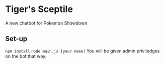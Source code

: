 # Tiger's Sceptile 
A new chatbot for Pokemon Showdown

Set-up
------
``npm install``
``node main.js [your name]``
You will be given admin priviledges on the bot that way.